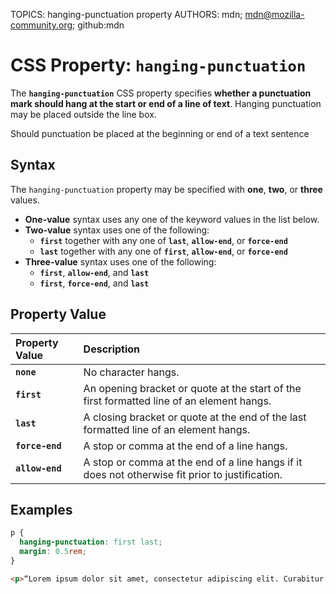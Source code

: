 TOPICS: hanging-punctuation property
AUTHORS: mdn; mdn@mozilla-community.org; github:mdn

# CSS Property: `hanging-punctuation`

The **`hanging-punctuation`** CSS property specifies
**whether a punctuation mark should hang at the start or end of a line of text**. Hanging punctuation
may be placed outside the line box.

Should punctuation be placed at the beginning or end of a text sentence

## Syntax

The `hanging-punctuation` property may be specified with **one**, **two**, or **three** values.

- **One-value** syntax uses any one of the keyword values in the list below.
- **Two-value** syntax uses one of the following:
    - **`first`** together with any one of **`last`**, **`allow-end`**, or **`force-end`**
    - **`last`** together with any one of **`first`**, **`allow-end`**, or **`force-end`**
- **Three-value** syntax uses one of the following:
    - **`first`**, **`allow-end`**, and **`last`**
    - **`first`**, **`force-end`**, and **`last`**

## Property Value

| Property Value | Description |
| :--- | :--- |
| **`none`** | No character hangs. |
| **`first`** | An opening bracket or quote at the start of the first formatted line of an element hangs. |
| **`last`** | A closing bracket or quote at the end of the last formatted line of an element hangs. |
| **`force-end`** | A stop or comma at the end of a line hangs. |
| **`allow-end`** | A stop or comma at the end of a line hangs if it does not otherwise fit prior to justification. |

## Examples

```css
p {
  hanging-punctuation: first last;
  margin: 0.5rem;
}
```

```html
<p>“Lorem ipsum dolor sit amet, consectetur adipiscing elit. Curabitur dignissim nunc mauris, et sollicitudin est scelerisque sed. Praesent laoreet tortor massa, sit amet vulputate nulla pharetra ut.”</p>
```
